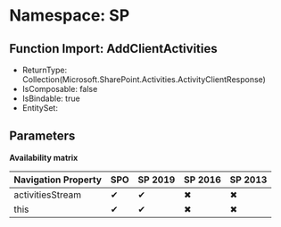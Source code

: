 # Namespace: SP

## Function Import: AddClientActivities

- ReturnType: Collection(Microsoft.SharePoint.Activities.ActivityClientResponse)
- IsComposable: false
- IsBindable: true
- EntitySet: 

## Parameters

**Availability matrix**

Navigation Property | SPO | SP 2019 | SP 2016 | SP 2013
----------|-----|---------|---------|--------
activitiesStream | ✔ | ✔ | ✖ | ✖
this | ✔ | ✔ | ✖ | ✖
